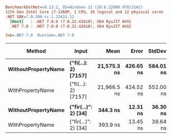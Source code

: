 ``` ini

BenchmarkDotNet=v0.13.2, OS=Windows 11 (10.0.22000.978/21H2)
12th Gen Intel Core i7-1260P, 1 CPU, 16 logical and 12 physical cores
.NET SDK=7.0.100-rc.1.22431.12
  [Host]   : .NET 7.0.0 (7.0.22.42610), X64 RyuJIT AVX2
  .NET 7.0 : .NET 7.0.0 (7.0.22.42610), X64 RyuJIT AVX2

Job=.NET 7.0  Runtime=.NET 7.0  

```
|              Method |                Input |        Mean |     Error |    StdDev |      Median | Ratio | RatioSD | Allocated | Alloc Ratio |
|-------------------- |--------------------- |------------:|----------:|----------:|------------:|------:|--------:|----------:|------------:|
| **WithoutPropertyName** | **{&quot;fi(...): 2} [7157]** | **21,575.3 ns** | **426.65 ns** | **584.01 ns** | **21,711.3 ns** |  **1.00** |    **0.00** |      **24 B** |        **1.00** |
|    WithPropertyName | {&quot;fi(...): 2} [7157] | 21,966.5 ns | 424.52 ns | 552.00 ns | 22,138.9 ns |  1.02 |    0.04 |      24 B |        1.00 |
|                     |                      |             |           |           |             |       |         |           |             |
| **WithoutPropertyName** | **{&quot;fir(...)&quot;: 2} [34]** |    **344.3 ns** |  **12.31 ns** |  **36.30 ns** |    **333.0 ns** |  **1.00** |    **0.00** |      **24 B** |        **1.00** |
|    WithPropertyName | {&quot;fir(...)&quot;: 2} [34] |    393.9 ns |  13.45 ns |  39.64 ns |    386.8 ns |  1.15 |    0.16 |      24 B |        1.00 |
